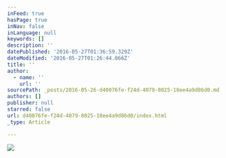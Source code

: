 ```yaml
---
inFeed: true
hasPage: true
inNav: false
inLanguage: null
keywords: []
description: ''
datePublished: '2016-05-27T01:36:59.329Z'
dateModified: '2016-05-27T01:26:44.066Z'
title: ''
author:
  - name: ''
    url: ''
sourcePath: _posts/2016-05-26-d40076fe-f24d-4079-8025-18ee4a9d86d0.md
authors: []
publisher: null
starred: false
url: d40076fe-f24d-4079-8025-18ee4a9d86d0/index.html
_type: Article

---
```

![](https://s3-us-west-2.amazonaws.com/the-grid-img/p/d0c6e8daca630ebe2073e041e940a3d07ffa05e8.jpg)